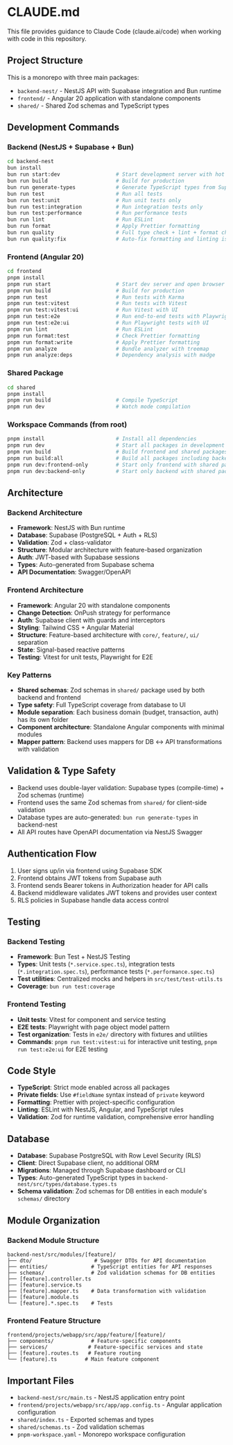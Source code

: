 # CLAUDE.md

This file provides guidance to Claude Code (claude.ai/code) when working with code in this repository.

## Project Structure

This is a monorepo with three main packages:
- `backend-nest/` - NestJS API with Supabase integration and Bun runtime
- `frontend/` - Angular 20 application with standalone components
- `shared/` - Shared Zod schemas and TypeScript types

## Development Commands

### Backend (NestJS + Supabase + Bun)
```bash
cd backend-nest
bun install
bun run start:dev                  # Start development server with hot reload
bun run build                      # Build for production
bun run generate-types             # Generate TypeScript types from Supabase
bun run test                       # Run all tests
bun run test:unit                  # Run unit tests only
bun run test:integration           # Run integration tests only
bun run test:performance           # Run performance tests
bun run lint                       # Run ESLint
bun run format                     # Apply Prettier formatting
bun run quality                    # Full type check + lint + format check
bun run quality:fix                # Auto-fix formatting and linting issues
```

### Frontend (Angular 20)
```bash
cd frontend
pnpm install
pnpm run start                     # Start dev server and open browser
pnpm run build                     # Build for production
pnpm run test                      # Run tests with Karma
pnpm run test:vitest               # Run tests with Vitest
pnpm run test:vitest:ui            # Run Vitest with UI
pnpm run test:e2e                  # Run end-to-end tests with Playwright
pnpm run test:e2e:ui               # Run Playwright tests with UI
pnpm run lint                      # Run ESLint
pnpm run format:test               # Check Prettier formatting
pnpm run format:write              # Apply Prettier formatting
pnpm run analyze                   # Bundle analyzer with treemap
pnpm run analyze:deps              # Dependency analysis with madge
```

### Shared Package
```bash
cd shared
pnpm install
pnpm run build                     # Compile TypeScript
pnpm run dev                       # Watch mode compilation
```

### Workspace Commands (from root)
```bash
pnpm install                       # Install all dependencies
pnpm run dev                       # Start all packages in development mode
pnpm run build                     # Build frontend and shared packages
pnpm run build:all                 # Build all packages including backend
pnpm run dev:frontend-only         # Start only frontend with shared package watching
pnpm run dev:backend-only          # Start only backend with shared package watching
```

## Architecture

### Backend Architecture
- **Framework**: NestJS with Bun runtime
- **Database**: Supabase (PostgreSQL + Auth + RLS)
- **Validation**: Zod + class-validator
- **Structure**: Modular architecture with feature-based organization
- **Auth**: JWT-based with Supabase sessions
- **Types**: Auto-generated from Supabase schema
- **API Documentation**: Swagger/OpenAPI

### Frontend Architecture  
- **Framework**: Angular 20 with standalone components
- **Change Detection**: OnPush strategy for performance
- **Auth**: Supabase client with guards and interceptors
- **Styling**: Tailwind CSS + Angular Material
- **Structure**: Feature-based architecture with `core/`, `feature/`, `ui/` separation
- **State**: Signal-based reactive patterns
- **Testing**: Vitest for unit tests, Playwright for E2E

### Key Patterns
- **Shared schemas**: Zod schemas in `shared/` package used by both backend and frontend
- **Type safety**: Full TypeScript coverage from database to UI
- **Module separation**: Each business domain (budget, transaction, auth) has its own folder
- **Component architecture**: Standalone Angular components with minimal modules
- **Mapper pattern**: Backend uses mappers for DB ↔ API transformations with validation

## Validation & Type Safety

- Backend uses double-layer validation: Supabase types (compile-time) + Zod schemas (runtime)
- Frontend uses the same Zod schemas from `shared/` for client-side validation
- Database types are auto-generated: `bun run generate-types` in backend-nest
- All API routes have OpenAPI documentation via NestJS Swagger

## Authentication Flow

1. User signs up/in via frontend using Supabase SDK
2. Frontend obtains JWT tokens from Supabase auth
3. Frontend sends Bearer tokens in Authorization header for API calls
4. Backend middleware validates JWT tokens and provides user context
5. RLS policies in Supabase handle data access control

## Testing

### Backend Testing
- **Framework**: Bun Test + NestJS Testing
- **Types**: Unit tests (`*.service.spec.ts`), integration tests (`*.integration.spec.ts`), performance tests (`*.performance.spec.ts`)
- **Test utilities**: Centralized mocks and helpers in `src/test/test-utils.ts`
- **Coverage**: `bun run test:coverage`

### Frontend Testing
- **Unit tests**: Vitest for component and service testing
- **E2E tests**: Playwright with page object model pattern
- **Test organization**: Tests in `e2e/` directory with fixtures and utilities
- **Commands**: `pnpm run test:vitest:ui` for interactive unit testing, `pnpm run test:e2e:ui` for E2E testing

## Code Style

- **TypeScript**: Strict mode enabled across all packages
- **Private fields**: Use `#fieldName` syntax instead of `private` keyword
- **Formatting**: Prettier with project-specific configuration
- **Linting**: ESLint with NestJS, Angular, and TypeScript rules
- **Validation**: Zod for runtime validation, comprehensive error handling

## Database

- **Database**: Supabase PostgreSQL with Row Level Security (RLS)
- **Client**: Direct Supabase client, no additional ORM
- **Migrations**: Managed through Supabase dashboard or CLI
- **Types**: Auto-generated TypeScript types in `backend-nest/src/types/database.types.ts`
- **Schema validation**: Zod schemas for DB entities in each module's `schemas/` directory

## Module Organization

### Backend Module Structure
```
backend-nest/src/modules/[feature]/
├── dto/                    # Swagger DTOs for API documentation
├── entities/              # TypeScript entities for API responses
├── schemas/               # Zod validation schemas for DB entities
├── [feature].controller.ts
├── [feature].service.ts
├── [feature].mapper.ts    # Data transformation with validation
├── [feature].module.ts
└── [feature].*.spec.ts    # Tests
```

### Frontend Feature Structure
```
frontend/projects/webapp/src/app/feature/[feature]/
├── components/            # Feature-specific components
├── services/             # Feature-specific services and state
├── [feature].routes.ts   # Feature routing
└── [feature].ts         # Main feature component
```

## Important Files

- `backend-nest/src/main.ts` - NestJS application entry point
- `frontend/projects/webapp/src/app/app.config.ts` - Angular application configuration
- `shared/index.ts` - Exported schemas and types
- `shared/schemas.ts` - Zod validation schemas
- `pnpm-workspace.yaml` - Monorepo workspace configuration